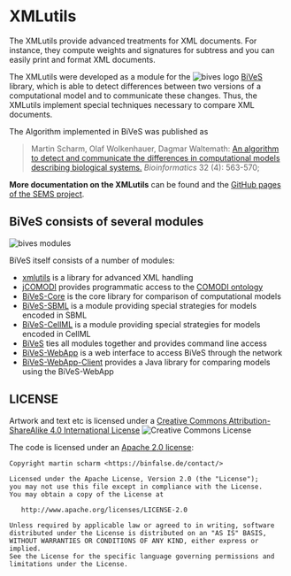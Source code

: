 # XMLutils

The XMLutils provide advanced treatments for XML documents. For instance, they compute weights and signatures for subtress and you can easily print and format XML documents.

The XMLutils were developed as a module for the ![bives logo](https://sems.uni-rostock.de/wp-content/uploads/2012/12/logo-icon-16.png) [BiVeS](https://github.com/binfalse/BiVeS) library, which is able to detect differences between two versions of a computational model and to communicate these changes. Thus, the XMLutils implement special techniques necessary to compare XML documents.

The Algorithm implemented in BiVeS was published as
> Martin Scharm, Olaf Wolkenhauer, Dagmar Waltemath:
> [An algorithm to detect and communicate the differences in computational models describing biological systems.](https://doi.org/10.1093/bioinformatics/btv484)
> *Bioinformatics* 32 (4): 563-570;

**More documentation on the XMLutils** can be found and the [GitHub pages of the SEMS project](https://semsproject.github.io/XMLUtils/).

## BiVeS consists of several modules

![bives modules](https://github.com/binfalse/BiVeS/blob/master/art/dependency-graph.png)

BiVeS itself consists of a number of modules:

* [xmlutils](https://github.com/binfalse/xmlutils) is a library for advanced XML handling
* [jCOMODI](https://github.com/binfalse/jCOMODI/) provides programmatic access to the [COMODI ontology](http://purl.uni-rostock.de/comodi/)
* [BiVeS-Core](https://github.com/binfalse/BiVeS-Core) is the core library for comparison of computational models
* [BiVeS-SBML](https://github.com/binfalse/BiVeS-SBML/) is a module providing special strategies for models encoded in SBML
* [BiVeS-CellML](https://github.com/binfalse/BiVeS-CellML) is a module providing special strategies for models encoded in CellML
* [BiVeS](https://github.com/binfalse/BiVeS) ties all modules together and provides command line access
* [BiVeS-WebApp](https://github.com/binfalse/BiVeS-WebApp) is a web interface to access BiVeS through the network
* [BiVeS-WebApp-Client](https://github.com/binfalse/BiVeS-WebApp-Client) provides a Java library for comparing models using the BiVeS-WebApp


## LICENSE

Artwork and text etc is licensed under a [Creative Commons Attribution-ShareAlike 4.0 International License](http://creativecommons.org/licenses/by-sa/4.0/) ![Creative Commons License](https://i.creativecommons.org/l/by-sa/4.0/80x15.png)

The code is licensed under an [Apache 2.0 license](LICENSE):

    Copyright martin scharm <https://binfalse.de/contact/>

    Licensed under the Apache License, Version 2.0 (the "License");
    you may not use this file except in compliance with the License.
    You may obtain a copy of the License at

       http://www.apache.org/licenses/LICENSE-2.0

    Unless required by applicable law or agreed to in writing, software
    distributed under the License is distributed on an "AS IS" BASIS,
    WITHOUT WARRANTIES OR CONDITIONS OF ANY KIND, either express or implied.
    See the License for the specific language governing permissions and
    limitations under the License.

